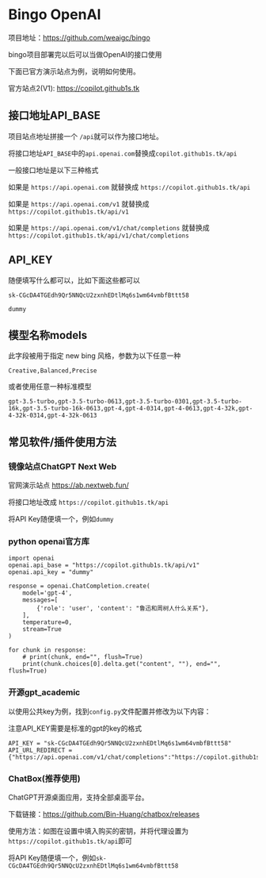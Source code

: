 # Bingo OpenAI 

项目地址：https://github.com/weaigc/bingo

bingo项目部署完以后可以当做OpenAI的接口使用

下面已官方演示站点为例，说明如何使用。

官方站点2(V1): https://copilot.github1s.tk

## 接口地址API_BASE

项目站点地址拼接一个 `/api`就可以作为接口地址。

将接口地址`API_BASE`中的`api.openai.com`替换成`copilot.github1s.tk/api`

一般接口地址是以下三种格式

如果是 `https://api.openai.com` 就替换成 `https://copilot.github1s.tk/api`

如果是 `https://api.openai.com/v1` 就替换成 `https://copilot.github1s.tk/api/v1`

如果是 `https://api.openai.com/v1/chat/completions` 就替换成 `https://copilot.github1s.tk/api/v1/chat/completions`

## API_KEY

随便填写什么都可以，比如下面这些都可以

```
sk-CGcDA4TGEdh9Qr5NNQcU2zxnhEDtlMq6s1wm64vmbfBttt58
```

```
dummy
```

## 模型名称models

此字段被用于指定 new bing 风格，参数为以下任意一种

```
Creative,Balanced,Precise
```

或者使用任意一种标准模型

```
gpt-3.5-turbo,gpt-3.5-turbo-0613,gpt-3.5-turbo-0301,gpt-3.5-turbo-16k,gpt-3.5-turbo-16k-0613,gpt-4,gpt-4-0314,gpt-4-0613,gpt-4-32k,gpt-4-32k-0314,gpt-4-32k-0613
```

## 常见软件/插件使用方法

### 镜像站点ChatGPT Next Web

官网演示站点 https://ab.nextweb.fun/

将接口地址改成 `https://copilot.github1s.tk/api`

将API Key随便填一个，例如`dummy`

### **python openai官方库**

```
import openai
openai.api_base = "https://copilot.github1s.tk/api/v1"
openai.api_key = "dummy"

response = openai.ChatCompletion.create(
    model='gpt-4',
    messages=[
        {'role': 'user', 'content': "鲁迅和周树人什么关系"},
    ],
    temperature=0,
    stream=True
)

for chunk in response:
    # print(chunk, end="", flush=True)
    print(chunk.choices[0].delta.get("content", ""), end="", flush=True)
```


### **开源gpt_academic**

以使用公共key为例，找到`config.py`文件配置并修改为以下内容：

注意API_KEY需要是标准的gpt的key的格式

```
API_KEY = "sk-CGcDA4TGEdh9Qr5NNQcU2zxnhEDtlMq6s1wm64vmbfBttt58" 
API_URL_REDIRECT = {"https://api.openai.com/v1/chat/completions":"https://copilot.github1s.tk/api/v1/chat/completions"}
```

### **ChatBox(推荐使用)**

ChatGPT开源桌面应用，支持全部桌面平台。

下载链接：https://github.com/Bin-Huang/chatbox/releases

使用方法：如图在设置中填入购买的密钥，并将代理设置为`https://copilot.github1s.tk/api`即可

将API Key随便填一个，例如`sk-CGcDA4TGEdh9Qr5NNQcU2zxnhEDtlMq6s1wm64vmbfBttt58`
